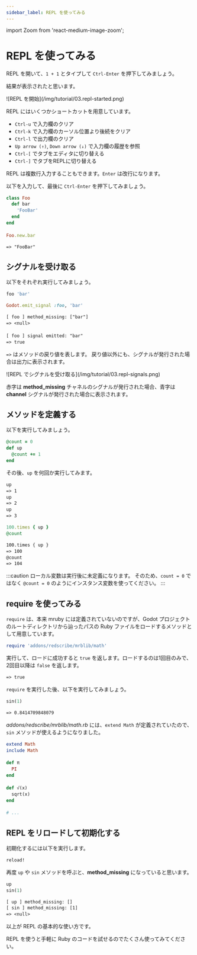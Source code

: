 ```yaml
---
sidebar_label: REPL を使ってみる
---
```

import Zoom from 'react-medium-image-zoom';

# REPL を使ってみる

REPL を開いて、`1 + 1` とタイプして `Ctrl-Enter` を押下してみましょう。

結果が表示されたと思います。

<Zoom>
![REPL を開始](/img/tutorial/03.repl-started.png)
</Zoom>

REPL にはいくつかショートカットを用意しています。
* `Ctrl-u` で入力欄のクリア
* `Ctrl-k` で入力欄のカーソル位置より後続をクリア
* `Ctrl-l` で出力欄のクリア
* `Up arrow (↑)`, `Down arrow (↓)` で入力欄の履歴を参照
* `Ctrl-[` でタブをエディタに切り替える
* `Ctrl-]` でタブをREPLに切り替える


REPL は複数行入力することもできます。`Enter` は改行になります。

以下を入力して、最後に `Ctrl-Enter` を押下してみましょう。
```ruby
class Foo
  def bar
    'FooBar'
  end
end

Foo.new.bar
```
```txt title="Output"
=> "FooBar"
```

## シグナルを受け取る

以下をそれぞれ実行してみましょう。
```ruby
foo 'bar'
```
```ruby
Godot.emit_signal :foo, 'bar'
```
```txt title="Output"
[ foo ] method_missing: ["bar"]
=> <null>

[ foo ] signal emitted: "bar"
=> true
```
`=>` はメソッドの戻り値を表します。
戻り値以外にも、シグナルが発行された場合は出力に表示されます。

<Zoom>
![REPL でシグナルを受け取る](/img/tutorial/03.repl-signals.png)
</Zoom>

赤字は **method_missing** チャネルのシグナルが発行された場合、青字は **channel** シグナルが発行された場合に表示されます。


## メソッドを定義する

以下を実行してみましょう。
```ruby
@count = 0
def up
  @count += 1
end
```
その後、`up` を何回か実行してみます。
```txt title="Output"
up
=> 1
up
=> 2
up
=> 3
```

```ruby
100.times { up }
@count
```
```txt title="Output"
100.times { up }
=> 100
@count
=> 104
```

:::caution
ローカル変数は実行後に未定義になります。
そのため、`count = 0` ではなく `@count = 0` のようにインスタンス変数を使ってください。
:::


## require を使ってみる

`require` は、本来 mruby には定義されていないのですが、Godot プロジェクトのルートディレクトリから辿ったパスの Ruby ファイルをロードするメソッドとして用意しています。

```ruby
require 'addons/redscribe/mrblib/math'
```
実行して、ロードに成功すると `true` を返します。ロードするのは1回目のみで、2回目以降は `false` を返します。
```txt title="Output"
=> true
```

`require` を実行した後、以下を実行してみましょう。 

```ruby
sin(1)
```
```txt title="Output"
=> 0.8414709848079
```

*addons/redscribe/mrblib/math.rb* には、`extend Math` が定義されていたので、`sin` メソッドが使えるようになりました。

```ruby title="Output/redscribe/mrblib/math.rb"
extend Math
include Math

def π
  PI
end

def √(x)
  sqrt(x)
end

# ...
```


## REPL をリロードして初期化する

初期化するには以下を実行します。
```ruby
reload!
```

再度 `up` や `sin` メソッドを呼ぶと、**method_missing** になっていると思います。
```ruby
up
sin(1)
```
```txt title="Output"
[ up ] method_missing: []
[ sin ] method_missing: [1]
=> <null>
```


以上が REPL の基本的な使い方です。

REPL を使うと手軽に Ruby のコードを試せるのでたくさん使ってみてください。
